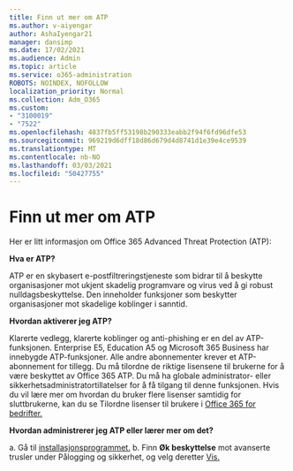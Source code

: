 ```yaml
---
title: Finn ut mer om ATP
ms.author: v-aiyengar
author: AshaIyengar21
manager: dansimp
ms.date: 17/02/2021
ms.audience: Admin
ms.topic: article
ms.service: o365-administration
ROBOTS: NOINDEX, NOFOLLOW
localization_priority: Normal
ms.collection: Adm_O365
ms.custom:
- "3100019"
- "7522"
ms.openlocfilehash: 4837fb5ff53198b290333eabb2f94f6fd96dfe53
ms.sourcegitcommit: 969219d6dff18d86d679d4d8741d1e39e4ce9539
ms.translationtype: MT
ms.contentlocale: nb-NO
ms.lasthandoff: 03/03/2021
ms.locfileid: "50427755"
---
```

# <a name="learn-about-atp"></a>Finn ut mer om ATP

Her er litt informasjon om Office 365 Advanced Threat Protection (ATP):

**Hva er ATP?**

ATP er en skybasert e-postfiltreringstjeneste som bidrar til å beskytte organisasjoner mot ukjent skadelig programvare og virus ved å gi robust nulldagsbeskyttelse. Den inneholder funksjoner som beskytter organisasjoner mot skadelige koblinger i sanntid.

**Hvordan aktiverer jeg ATP?**

Klarerte vedlegg, klarerte koblinger og anti-phishing er en del av ATP-funksjonen. Enterprise E5, Education A5 og Microsoft 365 Business har innebygde ATP-funksjoner. Alle andre abonnementer krever et ATP-abonnement for tillegg. Du må tilordne de riktige lisensene til brukerne for å være beskyttet av Office 365 ATP. Du må ha globale administrator- eller sikkerhetsadministratortillatelser for å få tilgang til denne funksjonen. Hvis du vil lære mer om hvordan du bruker flere lisenser samtidig for sluttbrukerne, kan du se Tilordne lisenser til brukere i [Office 365 for bedrifter.](https://go.microsoft.com/fwlink/?linkid=2093435)

**Hvordan administrerer jeg ATP eller lærer mer om det?**

a. Gå til [installasjonsprogrammet.](https://go.microsoft.com/fwlink/p/?linkid=2075721)
b. Finn **Øk beskyttelse** mot avanserte trusler under Pålogging og sikkerhet, og velg deretter [Vis.](https://go.microsoft.com/fwlink/?linkid=2109302)
